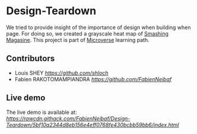 # Design-Teardown

We tried to provide insight of the importance of design when building when page.
For doing so, we created a grayscale heat map of [Smashing Magasine](https://www.smashingmagazine.com/).
This project is part of [Microverse](https://www.microverse.org/) learning path.

## Contributors

- Louis SHEY _https://github.com/shloch_
- Fabien RAKOTOMAMPIANDRA _https://github.com/FabienNeibaf_

## Live demo

The live demo is available at:
_https://rawcdn.githack.com/FabienNeibaf/Design-Teardown/5bf10a2344d8eb156e4eff0768fe430bcbb59bb6/index.html_
